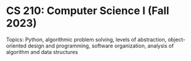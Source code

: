 # **CS 210: Computer Science I** (Fall 2023)
Topics: Python, algorithmic problem solving, levels of abstraction, object-oriented design and programming, software organization, analysis of algorithm and data structures
